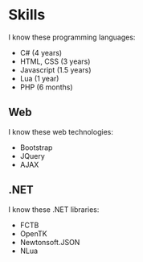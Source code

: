 # Skills

I know these programming languages:
* C# (4 years)
* HTML, CSS (3 years) 
* Javascript (1.5 years) 
* Lua (1 year) 
* PHP (6 months) 

## Web

I know these web technologies:
* Bootstrap 
* JQuery
* AJAX

## .NET

I know these .NET libraries:
* FCTB
* OpenTK
* Newtonsoft.JSON
* NLua
